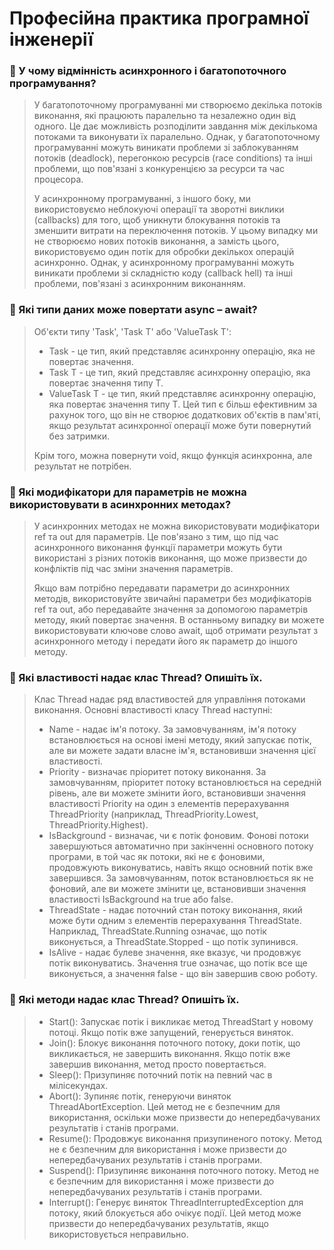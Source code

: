 # Професійна практика програмної інженерії
### 🔷 У чому відмінність асинхронного і багатопоточного програмування?
> У багатопоточному програмуванні ми створюємо декілька потоків виконання, які працюють паралельно та незалежно один від одного. Це дає можливість розподілити завдання між декількома потоками та виконувати їх паралельно. Однак, у багатопоточному програмуванні можуть виникати проблеми зі заблокуванням потоків (deadlock), перегонкою ресурсів (race conditions) та інші проблеми, що пов'язані з конкуренцією за ресурси та час процесора. 
> 
> У асинхронному програмуванні, з іншого боку, ми використовуємо неблокуючі операції та зворотні виклики (callbacks) для того, щоб уникнути блокування потоків та зменшити витрати на переключення потоків. У цьому випадку ми не створюємо нових потоків виконання, а замість цього, використовуємо один потік для обробки декількох операцій асинхронно. Однак, у асинхронному програмуванні можуть виникати проблеми зі складністю коду (callback hell) та інші проблеми, пов'язані з асинхронним виконанням.
### 🔷 Які типи даних може повертати async – await?
>Об'єкти типу 'Task', 'Task T' або 'ValueTask T':
> * Task - це тип, який представляє асинхронну операцію, яка не повертає значення.
> * Task T - це тип, який представляє асинхронну операцію, яка повертає значення типу T.
> * ValueTask T - це тип, який представляє асинхронну операцію, яка повертає значення типу T. Цей тип є більш ефективним за рахунок того, що він не створює додаткових об'єктів в пам'яті, якщо результат асинхронної операції може бути повернутий без затримки.
>
>Крім того, можна повернути void, якщо функція асинхронна, але результат не потрібен.
### 🔷 Які модифікатори для параметрів не можна використовувати в асинхронних методах?
>У асинхронних методах не можна використовувати модифікатори ref та out для параметрів. Це пов'язано з тим, що під час асинхронного виконання функції параметри можуть бути використані з різних потоків виконання, що може призвести до конфліктів під час зміни значення параметрів.
>
>Якщо вам потрібно передавати параметри до асинхронних методів, використовуйте звичайні параметри без модифікаторів ref та out, або передавайте значення за допомогою параметрів методу, який повертає значення. В останньому випадку ви можете використовувати ключове слово await, щоб отримати результат з асинхронного методу і передати його як параметр до іншого методу.
### 🔷 Які властивості надає клас Thread? Опишіть їх.
>Клас Thread надає ряд властивостей для управління потоками виконання. Основні властивості класу Thread наступні:
> * Name - надає ім'я потоку. За замовчуванням, ім'я потоку встановлюється на основі імені методу, який запускає потік, але ви можете задати власне ім'я, встановивши значення цієї властивості.
> * Priority - визначає пріоритет потоку виконання. За замовчуванням, пріоритет потоку встановлюється на середній рівень, але ви можете змінити його, встановивши значення властивості Priority на один з елементів перерахування ThreadPriority (наприклад, ThreadPriority.Lowest, ThreadPriority.Highest).
> * IsBackground - визначає, чи є потік фоновим. Фонові потоки завершуються автоматично при закінченні основного потоку програми, в той час як потоки, які не є фоновими, продовжують виконуватись, навіть якщо основний потік вже завершився. За замовчуванням, поток встановлюється як не фоновий, але ви можете змінити це, встановивши значення властивості IsBackground на true або false.
> * ThreadState - надає поточний стан потоку виконання, який може бути одним з елементів перерахування ThreadState. Наприклад, ThreadState.Running означає, що потік виконується, а ThreadState.Stopped - що потік зупинився.
> * IsAlive - надає булеве значення, яке вказує, чи продовжує потік виконуватись. Значення true означає, що потік все ще виконується, а значення false - що він завершив свою роботу.
### 🔷 Які методи надає клас Thread? Опишіть їх.
> * Start(): Запускає потік і викликає метод ThreadStart у новому потоці. Якщо потік вже запущений, генерується виняток.
> * Join(): Блокує виконання поточного потоку, доки потік, що викликається, не завершить виконання. Якщо потік вже завершив виконання, метод просто повертається.
> * Sleep(): Призупиняє поточний потік на певний час в мілісекундах.
> * Abort(): Зупиняє потік, генеруючи виняток ThreadAbortException. Цей метод не є безпечним для використання, оскільки може призвести до непередбачуваних результатів і станів програми.
> * Resume(): Продовжує виконання призупиненого потоку. Метод не є безпечним для використання і може призвести до непередбачуваних результатів і станів програми.
> * Suspend(): Призупиняє виконання поточного потоку. Метод не є безпечним для використання і може призвести до непередбачуваних результатів і станів програми.
> * Interrupt(): Генерує виняток ThreadInterruptedException для потоку, який блокується або очікує події. Цей метод може призвести до непередбачуваних результатів, якщо використовується неправильно.
